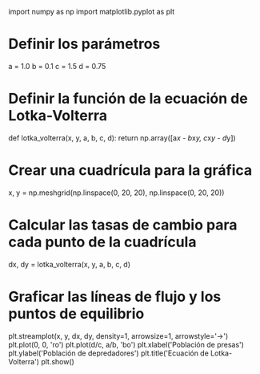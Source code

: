 import numpy as np
import matplotlib.pyplot as plt

# Definir los parámetros
a = 1.0
b = 0.1
c = 1.5
d = 0.75

# Definir la función de la ecuación de Lotka-Volterra
def lotka_volterra(x, y, a, b, c, d):
    return np.array([a*x - b*x*y, c*x*y - d*y])

# Crear una cuadrícula para la gráfica
x, y = np.meshgrid(np.linspace(0, 20, 20), np.linspace(0, 20, 20))

# Calcular las tasas de cambio para cada punto de la cuadrícula
dx, dy = lotka_volterra(x, y, a, b, c, d)

# Graficar las líneas de flujo y los puntos de equilibrio
plt.streamplot(x, y, dx, dy, density=1, arrowsize=1, arrowstyle='->')
plt.plot(0, 0, 'ro')
plt.plot(d/c, a/b, 'bo')
plt.xlabel('Población de presas')
plt.ylabel('Población de depredadores')
plt.title('Ecuación de Lotka-Volterra')
plt.show()
